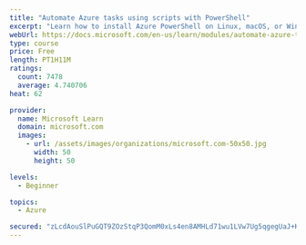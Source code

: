 ```yaml
---
title: "Automate Azure tasks using scripts with PowerShell"
excerpt: "Learn how to install Azure PowerShell on Linux, macOS, or Windows and then connect to Azure and manage your resources."
webUrl: https://docs.microsoft.com/en-us/learn/modules/automate-azure-tasks-with-powershell/
type: course
price: Free
length: PT1H11M
ratings:
  count: 7478
  average: 4.740706
heat: 62

provider:
  name: Microsoft Learn
  domain: microsoft.com
  images:
    - url: /assets/images/organizations/microsoft.com-50x50.jpg
      width: 50
      height: 50

levels:
  - Beginner

topics:
  - Azure

secured: "zLcdAouSlPuGQT9ZOzStqP3QomM0xLs4en8AMHLd71wu1LVw7Ug5qgegUaJ+KImIZLZKmL+HODGINk6TJMLqkoV1tAAN8YJecOgCqmwFkuoJsyjB6F/3qF7H8fUrsy/Id1JpKBpVOajaco7epxy/avWmaGA46n1isMf/DaEpmtyYrDeu87Ik/kqPLjlAvyiVFz5vJlZsN+DyX1uEcr4gFqrUMs1Fiv5Z8u02xyC6mVcTTOYWBcb45yqez/SHgQoJDdyjZq3DRtISxuC1sX6eo/zlrAveUGYDWGClTGh8w880HD6vilrFOGkiZ8Yl4y353zIShTy5yj8N4cB/kbUvkcl4XzwrDaifG/GqOk1juSYUxqZk3NwRZEVptzuS8V3GLkSLVUdN0qa2GDEVF1Fdtr8SrxsC3hVJsodrLxmO5kE=;Mx1jr2VivLPlIviWfwNs9g=="
---
```


